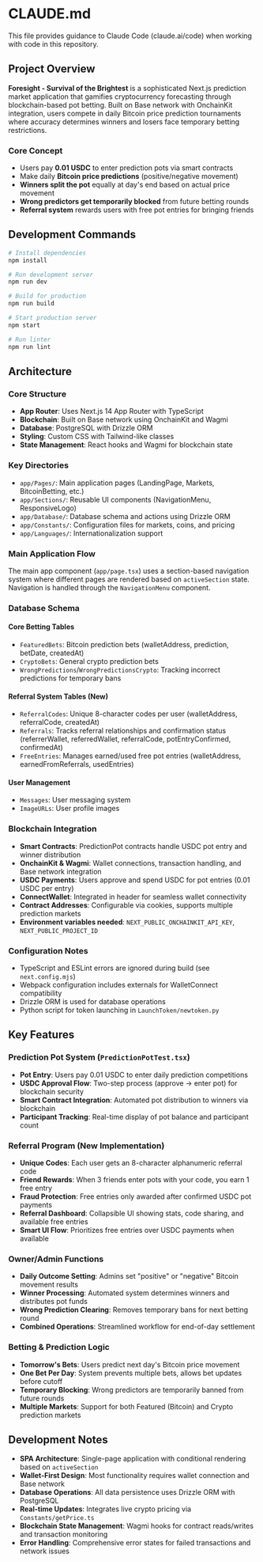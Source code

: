 # CLAUDE.md

This file provides guidance to Claude Code (claude.ai/code) when working with code in this repository.

## Project Overview

**Foresight - Survival of the Brightest** is a sophisticated Next.js prediction market application that gamifies cryptocurrency forecasting through blockchain-based pot betting. Built on Base network with OnchainKit integration, users compete in daily Bitcoin price prediction tournaments where accuracy determines winners and losers face temporary betting restrictions.

### Core Concept
- Users pay **0.01 USDC** to enter prediction pots via smart contracts
- Make daily **Bitcoin price predictions** (positive/negative movement)  
- **Winners split the pot** equally at day's end based on actual price movement
- **Wrong predictors get temporarily blocked** from future betting rounds
- **Referral system** rewards users with free pot entries for bringing friends

## Development Commands

```bash
# Install dependencies
npm install

# Run development server
npm run dev

# Build for production
npm run build

# Start production server
npm start

# Run linter
npm run lint
```

## Architecture

### Core Structure
- **App Router**: Uses Next.js 14 App Router with TypeScript
- **Blockchain**: Built on Base network using OnchainKit and Wagmi
- **Database**: PostgreSQL with Drizzle ORM
- **Styling**: Custom CSS with Tailwind-like classes
- **State Management**: React hooks and Wagmi for blockchain state

### Key Directories
- `app/Pages/`: Main application pages (LandingPage, Markets, BitcoinBetting, etc.)
- `app/Sections/`: Reusable UI components (NavigationMenu, ResponsiveLogo)
- `app/Database/`: Database schema and actions using Drizzle ORM
- `app/Constants/`: Configuration files for markets, coins, and pricing
- `app/Languages/`: Internationalization support

### Main Application Flow
The main app component (`app/page.tsx`) uses a section-based navigation system where different pages are rendered based on `activeSection` state. Navigation is handled through the `NavigationMenu` component.

### Database Schema

#### Core Betting Tables
- `FeaturedBets`: Bitcoin prediction bets (walletAddress, prediction, betDate, createdAt)
- `CryptoBets`: General crypto prediction bets
- `WrongPredictions`/`WrongPredictionsCrypto`: Tracking incorrect predictions for temporary bans

#### Referral System Tables (New)
- `ReferralCodes`: Unique 8-character codes per user (walletAddress, referralCode, createdAt)
- `Referrals`: Tracks referral relationships and confirmation status (referrerWallet, referredWallet, referralCode, potEntryConfirmed, confirmedAt)
- `FreeEntries`: Manages earned/used free pot entries (walletAddress, earnedFromReferrals, usedEntries)

#### User Management
- `Messages`: User messaging system
- `ImageURLs`: User profile images

### Blockchain Integration
- **Smart Contracts**: PredictionPot contracts handle USDC pot entry and winner distribution
- **OnchainKit & Wagmi**: Wallet connections, transaction handling, and Base network integration
- **USDC Payments**: Users approve and spend USDC for pot entries (0.01 USDC per entry)
- **ConnectWallet**: Integrated in header for seamless wallet connectivity
- **Contract Addresses**: Configurable via cookies, supports multiple prediction markets
- **Environment variables needed**: `NEXT_PUBLIC_ONCHAINKIT_API_KEY`, `NEXT_PUBLIC_PROJECT_ID`

### Configuration Notes
- TypeScript and ESLint errors are ignored during build (see `next.config.mjs`)
- Webpack configuration includes externals for WalletConnect compatibility
- Drizzle ORM is used for database operations
- Python script for token launching in `LaunchToken/newtoken.py`

## Key Features

### Prediction Pot System (`PredictionPotTest.tsx`)
- **Pot Entry**: Users pay 0.01 USDC to enter daily prediction competitions
- **USDC Approval Flow**: Two-step process (approve → enter pot) for blockchain security
- **Smart Contract Integration**: Automated pot distribution to winners via blockchain
- **Participant Tracking**: Real-time display of pot balance and participant count

### Referral Program (New Implementation)
- **Unique Codes**: Each user gets an 8-character alphanumeric referral code
- **Friend Rewards**: When 3 friends enter pots with your code, you earn 1 free entry
- **Fraud Protection**: Free entries only awarded after confirmed USDC pot payments
- **Referral Dashboard**: Collapsible UI showing stats, code sharing, and available free entries
- **Smart UI Flow**: Prioritizes free entries over USDC payments when available

### Owner/Admin Functions
- **Daily Outcome Setting**: Admins set "positive" or "negative" Bitcoin movement results
- **Winner Processing**: Automated system determines winners and distributes pot funds
- **Wrong Prediction Clearing**: Removes temporary bans for next betting round
- **Combined Operations**: Streamlined workflow for end-of-day settlement

### Betting & Prediction Logic
- **Tomorrow's Bets**: Users predict next day's Bitcoin price movement
- **One Bet Per Day**: System prevents multiple bets, allows bet updates before cutoff
- **Temporary Blocking**: Wrong predictors are temporarily banned from future rounds
- **Multiple Markets**: Support for both Featured (Bitcoin) and Crypto prediction markets

## Development Notes

- **SPA Architecture**: Single-page application with conditional rendering based on `activeSection`
- **Wallet-First Design**: Most functionality requires wallet connection and Base network
- **Database Operations**: All data persistence uses Drizzle ORM with PostgreSQL
- **Real-time Updates**: Integrates live crypto pricing via `Constants/getPrice.ts`
- **Blockchain State Management**: Wagmi hooks for contract reads/writes and transaction monitoring
- **Error Handling**: Comprehensive error states for failed transactions and network issues
